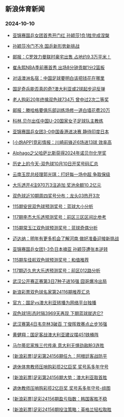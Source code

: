 ## 新浪体育新闻 
### 2024-10-10

+ [亚锦赛国乒女团首秀开门红 孙颖莎1负1胜完成涅槃](https://sports.sina.com.cn/others/pingpang/2024-10-09/doc-incrwiqp0499264.shtml)

+ [孙颖莎冷门不冷 国乒新形势新挑战](https://sports.sina.com.cn/others/ticao/2024-10-09/doc-incrxmae6402562.shtml)

+ [邮报：C罗效力曼联时豪宅出售 占地约9.3万平米！](https://sports.sina.com.cn/global/others/2024-10-09/doc-incrxmae6387042.shtml)

+ [崔永熙NBA季前赛首秀 出场8分钟贡献1分2篮板](https://sports.sina.com.cn/basketball/nba/2024-10-09/doc-incrxrka6361661.shtml)

+ [对话澳洲名宿：中国足球要明白该把钱花在哪里](https://sports.sina.com.cn/china/2024-10-09/doc-incrxkzz0038965.shtml)

+ [国足奇兵能否真的奇?澳大利亚或2球起步迎反弹](https://sports.sina.com.cn/l/2024-10-09/doc-incrxriv3183135.shtml)

+ [老人购彩20年终擒双色球734万 曾中过2次二等奖](https://sports.sina.com.cn/l/2024-10-09/doc-incrxeuc0083935.shtml)

+ [邮报：滕哈格要俱乐部训练场修一道白墙花费20万](https://sports.sina.com.cn/g/pl/2024-10-09/doc-incrxeuc0111774.shtml)

+ [科林.贝尔出任中国U-20国家女子足球队主教练](https://sports.sina.com.cn/china/2024-10-09/doc-incrxkzx3250578.shtml)

+ [亚锦赛国乒女团3-0中国香港进决赛 静待印度日本](https://sports.sina.com.cn/others/pingpang/2024-10-09/doc-incrxvry6240554.shtml)

+ [[小炮APP]竞彩情报：川崎前锋近6场进13球 效率高](https://sports.sina.com.cn/l/2024-10-09/doc-incrxeuc0087253.shtml)

+ [Alphago之父哈萨比斯获得2024年诺贝尔化学奖](https://sports.sina.com.cn/go/2024-10-09/doc-incryhfp2938628.shtml)

+ [历史上的今天-双色球10月10日开奖号码汇总](https://sports.sina.com.cn/l/2024-10-09/doc-incrxvry6265957.shtml)

+ [云南玉昆总经理郭光琪：打好每一场中超 争取保级](https://sports.sina.com.cn/china/2024-10-09/doc-incrxkzx3258325.shtml)

+ [大乐透开4注970万3注追加 奖池余额10.2亿元](https://sports.sina.com.cn/l/2024-10-09/doc-incrynpq9213150.shtml)

+ [双色球近10期周四奖号分布：龙头03热开3次](https://sports.sina.com.cn/l/2024-10-09/doc-incrxvry6267575.shtml)

+ [115期安民双色球预测奖号：蓝球大小分析](https://sports.sina.com.cn/l/2024-10-08/doc-incruzuz4246428.shtml)

+ [117期李杰大乐透预测奖号：前区三区区间比参考](https://sports.sina.com.cn/l/2024-10-08/doc-incrvnkx0828016.shtml)

+ [115期常玉江双色球预测奖号：蓝球奇偶分析](https://sports.sina.com.cn/l/2024-10-08/doc-incruzvf0674255.shtml)

+ [迈达纳：明年有更多机会了解河南 做好准备迎接新挑战](https://sports.sina.com.cn/china/2024-10-09/doc-incrxkzx3266124.shtml)

+ [亚锦赛国乒女团1-3负日本摘亚 孙颖莎遭张本逆转](https://sports.sina.com.cn/others/pingpang/2024-10-10/doc-incrysvn9141900.shtml)

+ [115期车佳航双色球预测奖号：和值推荐](https://sports.sina.com.cn/l/2024-10-08/doc-incrvhce7344818.shtml)

+ [117期迈久忠大乐透预测奖号：前区012路分析](https://sports.sina.com.cn/l/2024-10-08/doc-incrvnkv4049133.shtml)

+ [武汉公开赛正赛第3日7种子进16强 囧哥爆冷出局](https://sports.sina.com.cn/others/snooker/2024-10-09/doc-incrwiqm3705671.shtml)

+ [新浪彩票双色球名家第24116期推荐汇总](https://sports.sina.com.cn/l/2024-10-09/doc-incrxvru9891760.shtml)

+ [官方：国足vs澳大利亚转播为网络平台独播](https://sports.sina.com.cn/china/national/2024-10-09/doc-incryhfs9301435.shtml)

+ [双色球1形态时隔3969天再现 下期蓝球就选它?](https://sports.sina.com.cn/l/2024-10-09/doc-incrxzxs9792545.shtml)

+ [武汉赛第4日韦克林3破百 丁俊晖救赛点止步16强](https://sports.sina.com.cn/others/snooker/2024-10-09/doc-incrynpm2858455.shtml)

+ [黄健翔：国足客战澳大利亚建议摆451铁桶阵](https://sports.sina.com.cn/china/national/2024-10-09/doc-incryhfp2951089.shtml)

+ [马尔蒂尼家族三代传承 意大利无惧劲敌盼3连胜](https://sports.sina.com.cn/l/2024-10-10/doc-incrxvru9903583.shtml)

+ [[新浪彩票]足彩第24156期任九：阿根廷客战防平](https://sports.sina.com.cn/l/2024-10-10/doc-incrzite8869970.shtml)

+ [退休体育教师压哨购彩揽2亿巨奖 奖号系多年守号](https://sports.sina.com.cn/l/2024-10-10/doc-incrzisz2484346.shtml)

+ [[新浪彩票]足彩第24156期大势：澳大利亚取首胜](https://sports.sina.com.cn/l/2024-10-10/doc-incrzith5646392.shtml)

+ [退休教师压哨购彩揽2亿巨奖 奖号系多年守号-组图](https://sports.sina.com.cn/l/2024-10-10/doc-incrzisz2484346.shtml)

+ [[新浪彩票]足彩24156期盈亏指数：韩国客胜不稳](https://sports.sina.com.cn/l/2024-10-10/doc-incrzita9259266.shtml)

+ [[新浪彩票]足彩24156期投注策略：英格兰轻松取胜](https://sports.sina.com.cn/l/2024-10-10/doc-incrzite8870404.shtml)

